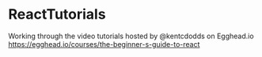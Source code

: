 # ReactTutorials

Working through the video tutorials hosted by @kentcdodds on Egghead.io
https://egghead.io/courses/the-beginner-s-guide-to-react
